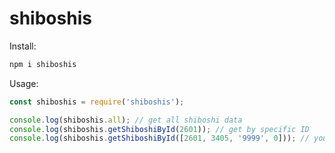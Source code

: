 # shiboshis

Install:

```bash
npm i shiboshis
```

Usage:

```javascript
const shiboshis = require('shiboshis');

console.log(shiboshis.all); // get all shiboshi data
console.log(shiboshis.getShiboshiById(2601)); // get by specific ID
console.log(shiboshis.getShiboshiById([2601, 3405, '9999', 0])); // you can pass an array of strings/numbers as well
```
